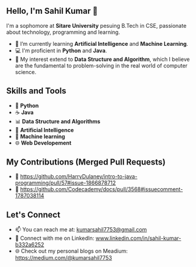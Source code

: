 ## Hello, I'm Sahil Kumar 👋

I'm a sophomore at **Sitare University** pesuing B.Tech in CSE, passionate about technology, programming and learning.


- 🌱 I’m currently learning **Artificial Intelligence** and **Machine Learning**.
- 💻 I'm proficient in **Python** and **Java**.
- 🔬 My interest extend to **Data Structure and Algorithm**, which I believe are the fundamental to problem-solving in the real world of computer science.


## Skills and Tools

- 🐍 **Python**
- ☕ **Java**
- 📊 **Data Structure and Algorithms**
- 🤖 **Artificial Intelligence**
- 🧠 **Machine learning**
- 🌐 **Web Developement**


## My Contributions (Merged Pull Requests) 

- 🎉 https://github.com/HarryDulaney/intro-to-java-programming/pull/57#issue-1866878712
- 🎉 https://github.com/Codecademy/docs/pull/3568#issuecomment-1787038114
  


## Let's Connect

- 📫 You can reach me at: kumarsahil7753@gmail.com
- 💼 Connect with me on LinkedIn: www.linkedin.com/in/sahil-kumar-b332a6252
- 🌐 Check out my personal blogs on Meadium: https://medium.com/@kumarsahil7753
